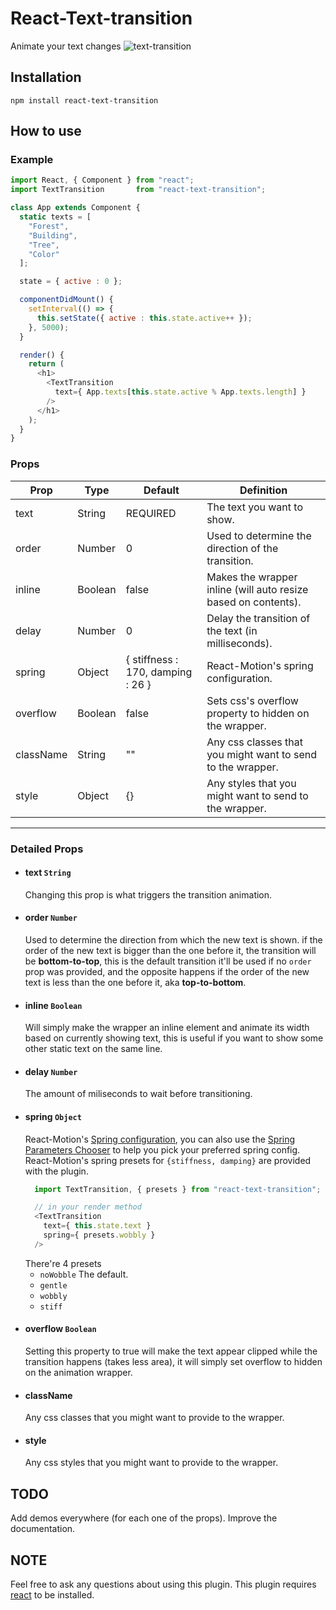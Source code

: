 # React-Text-transition
Animate your text changes
![text-transition](https://raw.githubusercontent.com/WinterCore/react-text-transition/master/example-gifs/example.gif)
## Installation
```npm install react-text-transition```
## How to use

### Example
```javascript
import React, { Component } from "react";
import TextTransition       from "react-text-transition";

class App extends Component {
  static texts = [
    "Forest",
    "Building",
    "Tree",
    "Color"
  ];

  state = { active : 0 };

  componentDidMount() {
    setInterval(() => {
      this.setState({ active : this.state.active++ });
    }, 5000);
  }

  render() {
    return (
      <h1>
        <TextTransition
          text={ App.texts[this.state.active % App.texts.length] }
        />
      </h1>
    );
  }
}
```

### Props
| Prop | Type | Default | Definition |
| --- | --- | --- | --- |
| text | String | REQUIRED | The text you want to show. |
| order | Number | 0 | Used to determine the direction of the transition. |
| inline | Boolean | false | Makes the wrapper inline (will auto resize based on contents). |
| delay | Number | 0 | Delay the transition of the text (in milliseconds). |
| spring | Object | { stiffness : 170, damping : 26 } | React-Motion's spring configuration. |
| overflow | Boolean | false | Sets css's overflow property to hidden on the wrapper. |
| className | String | "" | Any css classes that you might want to send to the wrapper. |
| style | Object | {} | Any styles that you might want to send to the wrapper. |

___

### Detailed Props
* #### text ```String```
    Changing this prop is what triggers the transition animation.
* #### order ```Number```
    Used to determine the direction from which the new text is shown.
    if the order of the new text is bigger than the one before it, the transition will be **bottom-to-top**,
    this is the default transition it'll be used if no ```order``` prop was provided,
    and the opposite happens if the order of the new text is less than the one before it, aka **top-to-bottom**.
* #### inline ```Boolean```
    Will simply make the wrapper an inline element and animate its width based on currently showing text, this is useful if you want to show some other static text on the same line.
* #### delay ```Number```
    The amount of miliseconds to wait before transitioning.
* #### spring ```Object```
    React-Motion's [Spring configuration](https://github.com/chenglou/react-motion#helpers), you can also use the [Spring Parameters Chooser](http://chenglou.github.io/react-motion/demos/demo5-spring-parameters-chooser) to help you pick your preferred spring config.
    React-Motion's spring presets for ```{stiffness, damping}``` are provided with the plugin.
    ```javascript
      import TextTransition, { presets } from "react-text-transition";

      // in your render method
      <TextTransition
        text={ this.state.text }
        spring={ presets.wobbly }
      />
    ```
    There're 4 presets
    * ```noWobble``` The default.
    * ```gentle```
    * ```wobbly```
    * ```stiff```
* #### overflow ```Boolean```
    Setting this property to true will make the text appear clipped while the transition happens (takes less area), it will simply set overflow to hidden on the animation wrapper.
* #### className
    Any css classes that you might want to provide to the wrapper.
* #### style
    Any css styles that you might want to provide to the wrapper.

## TODO
  Add demos everywhere (for each one of the props).
  Improve the documentation.
## NOTE
  Feel free to ask any questions about using this plugin.
  This plugin requires [react](https://www.npmjs.com/package/react) to be installed.
